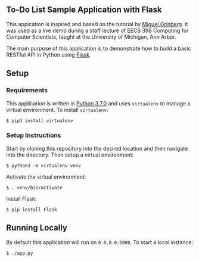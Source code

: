 ## To-Do List Sample Application with Flask

This appication is inspired and based on the tutorial by [Miguel Grinberg](https://blog.miguelgrinberg.com/post/designing-a-restful-api-with-python-and-flask). It was used as a live demo during a staff lecture of EECS 398 Computing for Computer Scientists, taught at the University of Michigan, Ann Arbor.

The main purpose of this application is to demonstrate how to build a basic RESTful API in Python using [Flask](http://flask.pocoo.org/).

## Setup

### Requirements
This application is written in [Python 3.7.0](https://www.python.org/downloads/) and uses `virtualenv` to manage a virtual environment. To install `virtualenv`:
```
$ pip3 install virtualenv
```


### Setup Instructions
Start by cloning this repository into the desired location and then navigate into the directory. Then setup a virtual
environment:
```
$ python3 -m virtualenv venv
```

Activate the virtual environment:
```
$ . venv/bin/activate
```

Install Flask:
```
$ pip install Flask
```

## Running Locally
By default this application will run on `0.0.0.0:5000`. To start a local instance:
```
$ ./app.py
```
